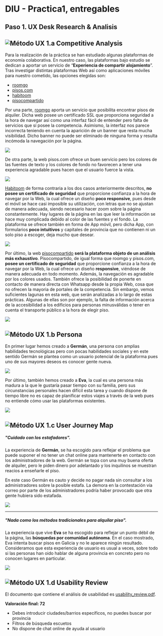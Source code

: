 # DIU - Practica1, entregables

## Paso 1. UX Desk Research & Analisis 

![Método UX](../img/Competitive.png) 1.a Competitive Analysis
-----

Para la realización de la práctica se han estudiado algunas plataformas de economía colaborativa. En nuestro caso, las plataformas bajo estudio se dedican a aportar un servicio de “**Experiencia de compartir alojamiento**”. Tras investigar distintas plataformas Web así como aplicaciones móviles para nuestro cometido, las opciones elegidas son:


+ [roomgo](https://www.roomgo.es) 
+ [pisos.com](https://www.pisos.com) 
+ [habitoom](http://es.habitoom.com)
+ [pisocompartido](https://www.pisocompartido.com)

Por una parte, [roomgo](https://www.roomgo.es)  aporta un servicio que posibilita encontrar pisos de alquiler. Dicha web posee un certificado SSL que proporciona seguridad a la hora de navegar así como una interfaz fácil de entender pero falta de servicios que sí posee la competencia. Asimismo, la interfaz nos parece incorrecta teniendo en cuenta la aparición de un banner que resta mucha visibilidad. Dicho banner no puede ser eliminado de ninguna forma y resulta incómoda la navegación por la página.

![](https://github.com/pabloj121/DIU/blob/master/P1/images/bannerincomodo.png)

De otra parte, la web pisos.com ofrece un buen servicio pero los colores de las fuentes de texto y los colores de fondo no favorecen a tener una experiencia agradable pues hacen que el usuario fuerce la vista.

![](https://github.com/pabloj121/DIU/blob/master/P1/images/pisos.png)

[Habitoom](http://es.habitoom.com) de forma contraria a los dos casos anteriormente descritos, **no posee un certificado de seguridad** que proporcione confianza a la hora de navegar por la Web, la cual ofrece un diseño **poco responsive**, pues desde el móvil se hace casi imposible su utilización, con letras que no se ajustan de manera adecuada, siendo necesario hacer zoom sobre la página constantemente. Hay lugares de la página en las que leer la información se hace muy complicada debido al color de las fuentes y el fondo.
La plataforma se ofrece también en forma de App móvil, pero dicha App, con formularios **poco intuitivos** y capitales de provincia que no contienen ni un solo piso a escoger, deja mucho que desear.

![](https://github.com/pabloj121/DIU/blob/master/P1/images/IMG_0609.jpg)

Por último, la web  [pisocompartido](https://www.pisocompartido.com)  **será la plataforma objeto de un análisis más exhaustivo**. Pisocompartido, de igual forma  que roomgo y pisos.com, **posee un certificado de seguridad** que proporcione confianza a la hora de navegar por la Web, la cual ofrece un diseño **responsive**, viéndose de manera adecuada en todo momento. Además, la navegación es agradable por los colores usados. También ofrece la posibilidad de ponerte en contacto de manera directa con Whatsapp desde la propia Web, cosa que no ofrecen la mayoria de portales de la competencia. Sin embargo, vemos suficientes lagunas en esta web, que serán analizadas a lo largo de estas prácticas. Algunas de ellas son por ejemplo, la falta de información acerca de la accesibilidad a los edificios para personas minusválidas o tener en cuenta el transporte público a la hora de elegir piso.

![](https://github.com/pabloj121/DIU/blob/master/P1/images/pisocompartido.png)

![Método UX](../img/Persona.png) 1.b Persona
-----

En primer lugar hemos creado a **Germán**, una persona con amplias habilidades tecnológicas pero con pocas habilidades sociales y en este sentido Germán se plantea como un usuario potencial de la plataforma pues uno de sus mayores deseos es conocer gente nueva.

![](https://github.com/pabloj121/DIU/blob/master/P1/images/german.png)

Por último, también hemos creado a **Eva**, la cual es una persona más madura a la que le gustaría pasar tiempo con su familia, pero sus circunstancias personales hacen difícil esta tarea y cuando dispone de tiempo libre no es capaz de planificar estos viajes a través de la web pues no entiende cómo usar las plataformas existentes.

![](https://github.com/pabloj121/DIU/blob/master/P1/images/bio_eva.png)



![Método UX](../img/JourneyMap.png) 1.c User Journey Map
----

##### "Cuidado con los estafadores".

La experiencia de **Germán**, se ha escogido para reflejar el problema que puede suponer el no tener un chat online
para mantenerte en contacto con los administradores de la web.
Germán se topa con una muy buena oferta de alquiler, pero le piden dinero por adelantado y los inquilinos
se muestran reacios a enseñarle el piso.

En este caso Germán es cauto y decide no pagar nada sin consultar a los administradores sobre la posible estafa. La demora en la contestación vía correo por parte de los administradores podría haber provocado que otra gente hubiera sido estafada.

![](https://github.com/pabloj121/DIU/blob/master/P1/images/jmgerman.png)

---

##### "Nada como los métodos tradicionales para alquilar piso".

La experiencia que vive **Eva** se ha escogido para reflejar un punto débil de la página, las **búsquedas por comunidad autónoma**. En el caso mostrado, Eva intenta buscar pisos en Galicia y no le aparece ningún resultado. Consideramos que esta experiencia de usuario es usual a veces, sobre todo si las personas han oido hablar de alguna provincia en concreto pero no conocen lugares en particular.

![](https://github.com/pabloj121/DIU/blob/master/P1/images/journey_eva.png)


![Método UX](../img/usabilityReview.png) 1.d Usability Review
----

El documento que contiene el análisis de usabilidad es [usability_review.pdf](https://github.com/pabloj121/DIU/blob/master/P1/UsabilityReview/usability_review.pdf).

**Valoración final: 72**

+ Debes introducir ciudades/barrios específicos, no puedes buscar por provincia
+ Filtros de búsqueda escuetos
+ No dispone de chat online de ayuda al usuario
